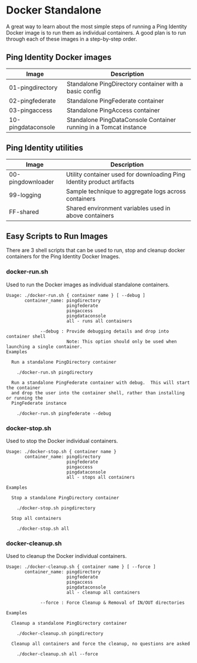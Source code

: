 # Docker Standalone
A great way to learn about the most simple steps of running a Ping Identity Docker
image is to run them as individual containers.  A good plan is to run through
each of these images in a step-by-step order.

## Ping Identity Docker images

| Image               | Description  
| ------------------- | ------------ 
| 01-pingdirectory    | Standalone PingDirectory container with a basic config
| 02-pingfederate     | Standalone PingFederate container
| 03-pingaccess       | Standalone PingAccess container
| 10-pingdataconsole  | Standalone PingDataConsole Container running in a Tomcat instance

## Ping Identity utilities

| Image               | Description  
| ------------------- | ------------ 
| 00-pingdownloader   | Utility container used for downloading Ping Identity product artifacts
| 99-logging          | Sample technique to aggregate logs across containers
| FF-shared           | Shared environment variables used in above containers

## Easy Scripts to Run Images

There are 3 shell scripts that can be used to run, stop and cleanup docker containers for the Ping Identity
Docker Images.

### docker-run.sh
Used to run the Docker images as individual standalone containers.

```
Usage: ./docker-run.sh { container name } [ --debug ]
       container_name: pingdirectory
                       pingfederate
                       pingaccess
                       pingdataconsole
                       all - runs all containers

             --debug : Provide debugging details and drop into container shell
                       Note: This option should only be used when launching a single container.
Examples

  Run a standalone PingDirectory container

    ./docker-run.sh pingdirectory

  Run a standalone PingFederate container with debug.  This will start the container
  and drop the user into the container shell, rather than installing or running the
  PingFederate instance

    ./docker-run.sh pingfederate --debug
```

### docker-stop.sh
Used to stop the Docker individual containers.

```
Usage: ./docker-stop.sh { container name }
       container_name: pingdirectory
                       pingfederate
                       pingaccess
                       pingdataconsole
                       all - stops all containers

Examples

  Stop a standalone PingDirectory container

    ./docker-stop.sh pingdirectory

  Stop all containers

    ./docker-stop.sh all
```

### docker-cleanup.sh
Used to cleanup the Docker individual containers.

```
Usage: ./docker-cleanup.sh { container name } [ --force ]
       container_name: pingdirectory
                       pingfederate
                       pingaccess
                       pingdataconsole
                       all - cleanup all containers

             --force : Force Cleanup & Removal of IN/OUT directories

Examples

  Cleanup a standalone PingDirectory container

    ./docker-cleanup.sh pingdirectory

  Cleanup all containers and force the cleanup, no questions are asked

    ./docker-cleanup.sh all --force
```